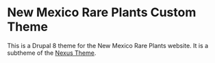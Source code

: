 # New Mexico Rare Plants Custom Theme

This is a Drupal 8 theme for the New Mexico Rare Plants website. It is a subtheme of the [Nexus Theme](https://www.drupal.org/project/nexus).


